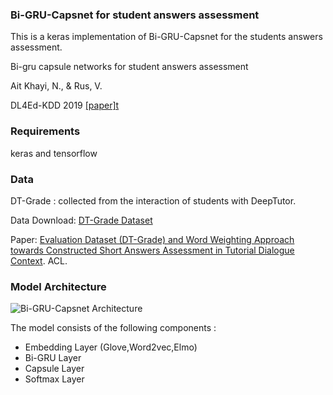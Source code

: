 <html>
<head>

 </head>
<body>
<h3> Bi-GRU-Capsnet for student answers assessment </h3>
  
<p>This is a keras implementation of Bi-GRU-Capsnet for the students answers assessment. 
<p>Bi-gru capsule networks for student answers assessment<br>
<p>Ait Khayi, N., & Rus, V.<br> 
<p>DL4Ed-KDD 2019  <a href="http://ml4ed.cc/attachments/Khayi.pdf">[paper]t</a>


<h3> Requirements </h3>
<p>keras and tensorflow
  
<h3> Data </h3>
<p> DT-Grade : collected from the interaction of students with DeepTutor.
<p> Data Download: <a href="http://deeptutor.memphis.edu/resources.htm">DT-Grade Dataset</a>
<p> Paper:  <a href="https://www.aclweb.org/anthology/W16-0520.pdf">Evaluation Dataset (DT-Grade) and Word Weighting Approach towards
Constructed Short Answers Assessment in Tutorial Dialogue Context</a>. ACL.

<h3>Model Architecture</h3>
<img src="https://i.postimg.cc/qB1tFCrg/capsnet.jpg" alt="Bi-GRU-Capsnet Architecture">
<p> The model consists of the following components : <br>
    <ul>
    <li>Embedding Layer (Glove,Word2vec,Elmo) </li>
    <li>Bi-GRU Layer</li>
    <li>Capsule Layer</li>
    <li> Softmax Layer</li>
</ul>

</body>
</html>


